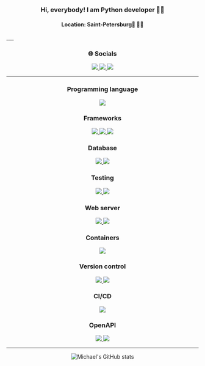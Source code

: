 <h3 align="center">Hi, everybody! I am Python developer 🐍👋</h3>
<h4 align="center">Location: Saint-Petersburg📍 🐍👋</h4>
___
<div id="badges" align="center">
<h3>🌐 Socials</h3>
  <a href="https://www.linkedin.com/in/michael-rodionov-449497253/">
    <img src="https://img.shields.io/badge/linkedin-%230077B5.svg?style=for-the-badge&logo=linkedin&logoColor=white"/>
  </a>
  <a href="https://instagram.com/michaelrodionov?igshid=YmMyMTA2M2Y=">
    <img src="https://img.shields.io/badge/Instagram-%23E4405F.svg?style=for-the-badge&logo=Instagram&logoColor=white"/>
  </a>
  <a href="https://m.vk.com/michaelrodionov96">
    <img src="https://img.shields.io/badge/VKontakte-%231DA1F2.svg?style=for-the-badge&logo=VK&logoColor=white"/>
  </a>
</div>

___
<div id="badges" align="center">
<h3>Programming language</h3>
  <a href="https://www.python.org/">
    <img src="https://img.shields.io/badge/python-3670A0?style=for-the-badge&logo=python&logoColor=ffdd54"/>
  </a>
<h3><b>Frameworks</b></h3>
  <a href="https://www.djangoproject.com/">
    <img src="https://img.shields.io/badge/django-%23092E20.svg?style=for-the-badge&logo=django&logoColor=white"/>
  </a>
  <a href="https://www.django-rest-framework.org">
    <img src="https://img.shields.io/badge/DJANGO-REST-ff1709?style=for-the-badge&logo=django&logoColor=white&color=ff1709&labelColor=gray"/>
  </a>
  <a href="https://flask.palletsprojects.com/en/2.3.x/">
    <img src="https://img.shields.io/badge/flask-FFFFFF.svg?style=for-the-badge&logo=flask&logoColor=black"/>
  </a>
<h3><b>Database</b></h3>
  <a href="https://www.postgresql.org/docs/">
    <img src="https://img.shields.io/badge/postgres-%23316192.svg?style=for-the-badge&logo=postgresql&logoColor=white"/>
  </a>
  <a href="https://www.sqlite.org/docs.html">
    <img src="https://img.shields.io/badge/sqlite-%2307405e.svg?style=for-the-badge&logo=sqlite&logoColor=white"/>
  </a>
<h3>Testing</h3>
  <a href="https://www.postman.com">
    <img src="https://img.shields.io/badge/Postman-FF6C37?style=for-the-badge&logo=postman&logoColor=white"/>
  </a>
  <a href="https://www.postman.com">
    <img src="https://img.shields.io/badge/Pytest-3670A0?style=for-the-badge&logo=pytest&logoColor=yellow"/>
  </a>
<h3>Web server</h3>
  <a href="https://docs.gunicorn.org/en/stable/run.html">
    <img src="https://img.shields.io/badge/gunicorn-%298729.svg?style=for-the-badge&logo=gunicorn&logoColor=white"/>
  </a>
  <a href="https://nginx.org/en/docs/">
    <img src="https://img.shields.io/badge/nginx-%23009639.svg?style=for-the-badge&logo=nginx&logoColor=white"/>
  </a>
<h3>Containers</h3>
  <a href="https://docs.docker.com">
    <img src="https://img.shields.io/badge/docker-%230db7ed.svg?style=for-the-badge&logo=docker&logoColor=white"/>
  </a>
<h3>Version control</h3>
  <a href="https://git-scm.com/doc">
    <img src="https://img.shields.io/badge/git-%23F05033.svg?style=for-the-badge&logo=git&logoColor=white"/>
  </a>
  <a href="https://docs.github.com/ru">
    <img src="https://img.shields.io/badge/github-%23121011.svg?style=for-the-badge&logo=github&logoColor=white"/>
  </a>
<h3>CI/CD</h3>
  <a href="https://docs.github.com/ru/actions">
    <img src="https://img.shields.io/badge/github%20actions-%232671E5.svg?style=for-the-badge&logo=githubactions&logoColor=white"/>
  </a>
<h3>OpenAPI</h3>
  <a href="https://docs.github.com/ru/actions">
    <img src="https://img.shields.io/badge/-Swagger-%23Clojure?style=for-the-badge&logo=swagger&logoColor=white"/>
  </a>
  <a href="https://docs.github.com/ru/actions">
    <img src="https://img.shields.io/badge/ReDoc-red?style=for-the-badge"/>
  </a>
</div>

___
<div align="center">  

  ![Michael's GitHub stats](https://github-readme-stats.vercel.app/api?username=MichaelRodionov)
  
</div>